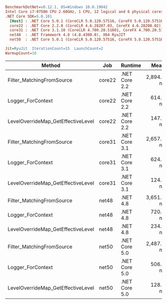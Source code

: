 ``` ini

BenchmarkDotNet=v0.12.1, OS=Windows 10.0.19042
Intel Core i7-9750H CPU 2.60GHz, 1 CPU, 12 logical and 6 physical cores
.NET Core SDK=5.0.101
  [Host] : .NET Core 5.0.1 (CoreCLR 5.0.120.57516, CoreFX 5.0.120.57516), X64 RyuJIT
  core22 : .NET Core 2.2.8 (CoreCLR 4.6.28207.03, CoreFX 4.6.28208.02), X64 RyuJIT
  core31 : .NET Core 3.1.10 (CoreCLR 4.700.20.51601, CoreFX 4.700.20.51901), X64 RyuJIT
  net48  : .NET Framework 4.8 (4.8.4300.0), X64 RyuJIT
  net50  : .NET Core 5.0.1 (CoreCLR 5.0.120.57516, CoreFX 5.0.120.57516), X64 RyuJIT

Jit=RyuJit  IterationCount=15  LaunchCount=2  
WarmupCount=10  

```
|                             Method |    Job |       Runtime |       Mean |    Error |   StdDev |
|----------------------------------- |------- |-------------- |-----------:|---------:|---------:|
|          Filter_MatchingFromSource | core22 | .NET Core 2.2 | 2,894.0 ns | 55.87 ns | 83.62 ns |
|                  Logger_ForContext | core22 | .NET Core 2.2 |   614.6 ns |  7.62 ns | 11.40 ns |
| LevelOverrideMap_GetEffectiveLevel | core22 | .NET Core 2.2 |   147.4 ns |  1.51 ns |  2.26 ns |
|          Filter_MatchingFromSource | core31 | .NET Core 3.1 | 2,657.6 ns | 57.24 ns | 83.90 ns |
|                  Logger_ForContext | core31 | .NET Core 3.1 |   624.6 ns |  5.25 ns |  7.86 ns |
| LevelOverrideMap_GetEffectiveLevel | core31 | .NET Core 3.1 |   124.1 ns |  1.27 ns |  1.86 ns |
|          Filter_MatchingFromSource |  net48 |      .NET 4.8 | 3,651.2 ns | 63.82 ns | 95.53 ns |
|                  Logger_ForContext |  net48 |      .NET 4.8 |   720.9 ns |  5.23 ns |  7.82 ns |
| LevelOverrideMap_GetEffectiveLevel |  net48 |      .NET 4.8 |   234.6 ns |  2.77 ns |  4.15 ns |
|          Filter_MatchingFromSource |  net50 | .NET Core 5.0 | 2,487.8 ns | 60.02 ns | 89.84 ns |
|                  Logger_ForContext |  net50 | .NET Core 5.0 |   506.3 ns |  4.72 ns |  7.06 ns |
| LevelOverrideMap_GetEffectiveLevel |  net50 | .NET Core 5.0 |   128.5 ns |  1.46 ns |  2.18 ns |
